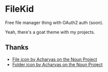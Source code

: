 # FileKid

Free file manager thing with OAuth2 auth (soon).

Yeah, there's a goat theme with my projects.

## Thanks

- [File icon by Acharyas on the Noun Project](https://thenounproject.com/icon/files-7401643/)
- [Folder icon by Acharyas on the Noun Project](https://thenounproject.com/icon/folder-7401662/)
